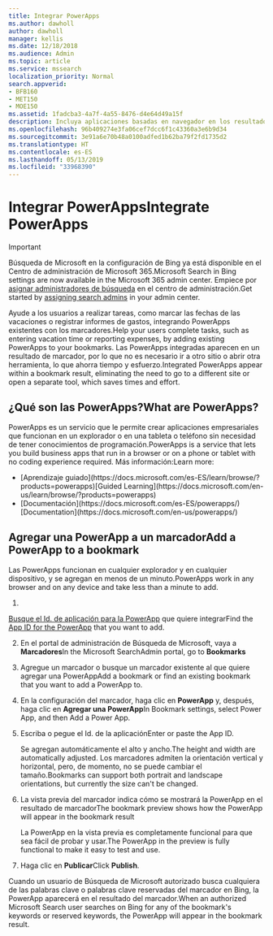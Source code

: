 ```yaml
---
title: Integrar PowerApps
ms.author: dawholl
author: dawholl
manager: kellis
ms.date: 12/18/2018
ms.audience: Admin
ms.topic: article
ms.service: mssearch
localization_priority: Normal
search.appverid:
- BFB160
- MET150
- MOE150
ms.assetid: 1fadcba3-4a7f-4a55-8476-d4e64d49a15f
description: Incluya aplicaciones basadas en navegador en los resultados de marcadores de Búsqueda de Microsoft
ms.openlocfilehash: 96b409274e3fa06cef7dcc6f1c43360a3e6b9d34
ms.sourcegitcommit: 3e91a6e70b48a0100adfed1b62ba79f2fd1735d2
ms.translationtype: HT
ms.contentlocale: es-ES
ms.lasthandoff: 05/13/2019
ms.locfileid: "33968390"
---
```

# <a name="integrate-powerapps"></a><span data-ttu-id="0d6f2-103">Integrar PowerApps</span><span class="sxs-lookup"><span data-stu-id="0d6f2-103">Integrate PowerApps</span></span>

> [!IMPORTANT]
> <span data-ttu-id="0d6f2-104">Búsqueda de Microsoft en la configuración de Bing ya está disponible en el Centro de administración de Microsoft 365.</span><span class="sxs-lookup"><span data-stu-id="0d6f2-104">Microsoft Search in Bing settings are now available in the Microsoft 365 admin center.</span></span> <span data-ttu-id="0d6f2-105">Empiece por [asignar administradores de búsqueda](https://docs.microsoft.com/es-ES/microsoftsearch/setup-microsoft-search#step-2-assign-search-admin-and-search-editor) en el centro de administración.</span><span class="sxs-lookup"><span data-stu-id="0d6f2-105">Get started by [assigning search admins](https://docs.microsoft.com/en-us/microsoftsearch/setup-microsoft-search#step-2-assign-search-admin-and-search-editor) in your admin center.</span></span>
    
<span data-ttu-id="0d6f2-106">Ayude a los usuarios a realizar tareas, como marcar las fechas de las vacaciones o registrar informes de gastos, integrando PowerApps existentes con los marcadores.</span><span class="sxs-lookup"><span data-stu-id="0d6f2-106">Help your users complete tasks, such as entering vacation time or reporting expenses, by adding existing PowerApps to your bookmarks.</span></span> <span data-ttu-id="0d6f2-107">Las PowerApps integradas aparecen en un resultado de marcador, por lo que no es necesario ir a otro sitio o abrir otra herramienta, lo que ahorra tiempo y esfuerzo.</span><span class="sxs-lookup"><span data-stu-id="0d6f2-107">Integrated PowerApps appear within a bookmark result, eliminating the need to go to a different site or open a separate tool, which saves times and effort.</span></span>
  
## <a name="what-are-powerapps"></a><span data-ttu-id="0d6f2-108">¿Qué son las PowerApps?</span><span class="sxs-lookup"><span data-stu-id="0d6f2-108">What are PowerApps?</span></span>

<span data-ttu-id="0d6f2-109">PowerApps es un servicio que le permite crear aplicaciones empresariales que funcionan en un explorador o en una tableta o teléfono sin necesidad de tener conocimientos de programación.</span><span class="sxs-lookup"><span data-stu-id="0d6f2-109">PowerApps is a service that lets you build business apps that run in a browser or on a phone or tablet with no coding experience required.</span></span> <span data-ttu-id="0d6f2-110">Más información:</span><span class="sxs-lookup"><span data-stu-id="0d6f2-110">Learn more:</span></span>
  
- <span data-ttu-id="0d6f2-111">
  [Aprendizaje guiado](https://docs.microsoft.com/es-ES/learn/browse/?products=powerapps)</span><span class="sxs-lookup"><span data-stu-id="0d6f2-111">[Guided Learning](https://docs.microsoft.com/en-us/learn/browse/?products=powerapps)</span></span>
    
- <span data-ttu-id="0d6f2-112">
  [Documentación](https://docs.microsoft.com/es-ES/powerapps/)</span><span class="sxs-lookup"><span data-stu-id="0d6f2-112">[Documentation](https://docs.microsoft.com/en-us/powerapps/)</span></span>
    
## <a name="add-a-powerapp-to-a-bookmark"></a><span data-ttu-id="0d6f2-113">Agregar una PowerApp a un marcador</span><span class="sxs-lookup"><span data-stu-id="0d6f2-113">Add a PowerApp to a bookmark</span></span>

<span data-ttu-id="0d6f2-114">Las PowerApps funcionan en cualquier explorador y en cualquier dispositivo, y se agregan en menos de un minuto.</span><span class="sxs-lookup"><span data-stu-id="0d6f2-114">PowerApps work in any browser and on any device and take less than a minute to add.</span></span>
  
1. <span data-ttu-id="0d6f2-115">
  [Busque el Id. de aplicación para la PowerApp](https://docs.microsoft.com/es-ES/powerapps/maker/canvas-apps/get-sessionid#get-an-app-id) que quiere integrar</span><span class="sxs-lookup"><span data-stu-id="0d6f2-115">Find the [App ID for the PowerApp](https://docs.microsoft.com/en-us/powerapps/maker/canvas-apps/get-sessionid#get-an-app-id) that you want to add.</span></span> 
    
2. <span data-ttu-id="0d6f2-116">En el portal de administración de Búsqueda de Microsoft, vaya a **Marcadores**</span><span class="sxs-lookup"><span data-stu-id="0d6f2-116">In the Microsoft SearchAdmin portal, go to **Bookmarks**</span></span>
    
3. <span data-ttu-id="0d6f2-117">Agregue un marcador o busque un marcador existente al que quiere agregar una PowerApp</span><span class="sxs-lookup"><span data-stu-id="0d6f2-117">Add a bookmark or find an existing bookmark that you want to add a PowerApp to.</span></span>
    
4. <span data-ttu-id="0d6f2-118">En la configuración del marcador, haga clic en **PowerApp** y, después, haga clic en **Agregar una PowerApp**</span><span class="sxs-lookup"><span data-stu-id="0d6f2-118">In Bookmark settings, select Power App, and then Add a Power App.</span></span>
    
5. <span data-ttu-id="0d6f2-119">Escriba o pegue el Id. de la aplicación</span><span class="sxs-lookup"><span data-stu-id="0d6f2-119">Enter or paste the App ID.</span></span>
    
    <span data-ttu-id="0d6f2-120">Se agregan automáticamente el alto y ancho.</span><span class="sxs-lookup"><span data-stu-id="0d6f2-120">The height and width are automatically adjusted.</span></span> <span data-ttu-id="0d6f2-121">Los marcadores admiten la orientación vertical y horizontal, pero, de momento, no se puede cambiar el tamaño.</span><span class="sxs-lookup"><span data-stu-id="0d6f2-121">Bookmarks can support both portrait and landscape orientations, but currently the size can't be changed.</span></span>
    
6. <span data-ttu-id="0d6f2-122">La vista previa del marcador indica cómo se mostrará la PowerApp en el resultado de marcador</span><span class="sxs-lookup"><span data-stu-id="0d6f2-122">The bookmark preview shows how the PowerApp will appear in the bookmark result</span></span>
    
    <span data-ttu-id="0d6f2-123">La PowerApp en la vista previa es completamente funcional para que sea fácil de probar y usar.</span><span class="sxs-lookup"><span data-stu-id="0d6f2-123">The PowerApp in the preview is fully functional to make it easy to test and use.</span></span>
    
7. <span data-ttu-id="0d6f2-124">Haga clic en **Publicar**</span><span class="sxs-lookup"><span data-stu-id="0d6f2-124">Click **Publish**.</span></span>
    
<span data-ttu-id="0d6f2-125">Cuando un usuario de Búsqueda de Microsoft autorizado busca cualquiera de las palabras clave o palabras clave reservadas del marcador en Bing, la PowerApp aparecerá en el resultado del marcador.</span><span class="sxs-lookup"><span data-stu-id="0d6f2-125">When an authorized Microsoft Search user searches on Bing for any of the bookmark's keywords or reserved keywords, the PowerApp will appear in the bookmark result.</span></span>

  

